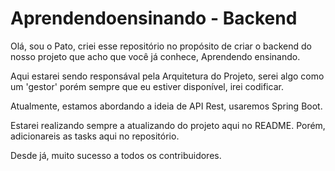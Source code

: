 # Aprendendoensinando - Backend

Olá, sou o Pato, criei esse repositório no propósito de criar o backend do nosso projeto que acho que você já conhece, Aprendendo ensinando.

Aqui estarei sendo responsával pela Arquitetura do Projeto, serei algo como um 'gestor' porém sempre que eu estiver disponível, irei codificar.

Atualmente, estamos abordando a ideia de API Rest, usaremos Spring Boot.

Estarei realizando sempre a atualizando do projeto aqui no README. Porém, adicionareis as tasks aqui no repositório.

Desde já, muito sucesso a todos os contribuidores.
